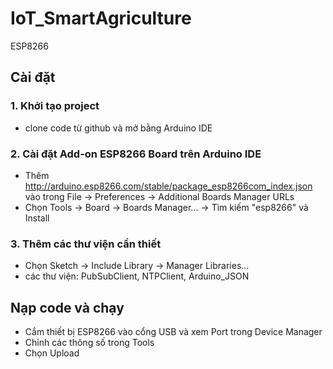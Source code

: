 # IoT_SmartAgriculture

ESP8266

## Cài đặt

### 1. Khởi tạo project

- clone code từ github và mở bằng Arduino IDE

### 2. Cài đặt Add-on ESP8266 Board trên Arduino IDE

- Thêm <http://arduino.esp8266.com/stable/package_esp8266com_index.json>
vào trong File -> Preferences -> Additional Boards Manager URLs
- Chọn Tools -> Board -> Boards Manager... -> Tìm kiếm "esp8266" và Install

### 3. Thêm các thư viện cần thiết

- Chọn Sketch -> Include Library -> Manager Libraries...
- các thư viện: PubSubClient, NTPClient, Arduino_JSON

## Nạp code và chạy

- Cắm thiết bị ESP8266 vào cổng USB và xem Port trong Device Manager
- Chỉnh các thông số trong Tools
- Chọn Upload
